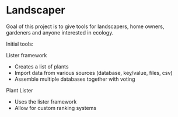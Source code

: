 Landscaper
===

Goal of this project is to give tools for landscapers, home owners, gardeners and anyone interested in ecology.

Initial tools:

Lister framework 
- Creates a list of plants
- Import data from various sources (database, key/value, files, csv)
- Assemble multiple databases together with voting 

Plant Lister
- Uses the lister framework
- Allow for custom ranking systems
